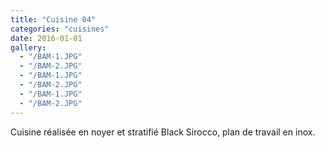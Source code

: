 ```yaml
---
title: "Cuisine 04"
categories: "cuisines"
date: 2016-01-01
gallery:
  - "/BAM-1.JPG"
  - "/BAM-2.JPG"
  - "/BAM-1.JPG"
  - "/BAM-2.JPG"
  - "/BAM-1.JPG"
  - "/BAM-2.JPG"
---
```


Cuisine réalisée en noyer et stratifié Black Sirocco, plan de travail en inox.